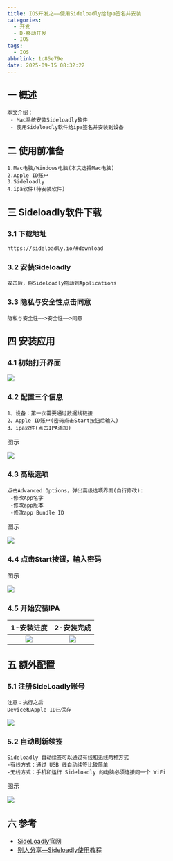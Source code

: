 ```yaml
---
title: IOS开发之——使用Sideloadly给ipa签名并安装
categories:
  - 开发
  - D-移动开发
  - IOS
tags:
  - IOS
abbrlink: 1c86e79e
date: 2025-09-15 08:32:22
---
```

## 一 概述

```
本文介绍：
 - Mac系统安装Sideloadly软件
 - 使用Sideloadly软件给ipa签名并安装到设备
```

<!--more-->

## 二 使用前准备

```
1.Mac电脑/Windows电脑(本文选择Mac电脑)
2.Apple ID账户
3.Sideloadly
4.ipa软件(待安装软件)
```

## 三 Sideloadly软件下载

### 3.1 下载地址

```
https://sideloadly.io/#download
```

### 3.2 安装Sideloadly

```
双击后，将Sideloadly拖动到Applications
```

### 3.3 隐私与安全性点击同意

```
隐私与安全性——>安全性——>同意
```

## 四 安装应用

### 4.1 初始打开界面

![][1]

### 4.2 配置三个信息

```
1、设备：第一次需要通过数据线链接
2、Apple ID账户(密码点击Start按钮后输入)
3、ipa软件(点击IPA添加)
```

图示

![][2]

### 4.3 高级选项

```
点击Advanced Options，弹出高级选项界面(自行修改):
 -修改App名字
 -修改app版本
 -修改app Bundle ID
```

图示

![][3]

### 4.4 点击Start按钮，输入密码

图示

![][4]

### 4.5 开始安装IPA

| 1-安装进度 | 2-安装完成 |
| :--------: | :--------: |
|   ![][5]   |   ![][6]   |

## 五 额外配置

### 5.1 注册SideLoadly账号

```
注意：执行之后
Device和Apple ID已保存
```

![][7]

### 5.2 自动刷新续签

```
Sideloadly 自动续签可以通过有线和无线两种方式
-有线方式：通过 USB 线自动续签比较简单
-无线方式：手机和运行 Sideloadly 的电脑必须连接同一个 WiFi
```

图示

![][8]

## 六  参考

* [SideLoadly官网](https://sideloadly.io/#download)
* [别人分享—Sideloadly使用教程](https://sssis.me/sideloadly.html)



[1]:https://cdn.jsdelivr.net/gh/PGzxc/CDN/blog-ios/ios-sideloadly-1-open-view-1.png
[2]:https://cdn.jsdelivr.net/gh/PGzxc/CDN/blog-ios/ios-sideloadly-1-run-config-2.png
[3]:https://cdn.jsdelivr.net/gh/PGzxc/CDN/blog-ios/ios-sideloadly-1-run-config-advance-3.png
[4]:https://cdn.jsdelivr.net/gh/PGzxc/CDN/blog-ios/ios-sideloadly-1-password-4.png
[5]:https://cdn.jsdelivr.net/gh/PGzxc/CDN/blog-ios/ios-sideloadly-1-progress-5.png
[6]:https://cdn.jsdelivr.net/gh/PGzxc/CDN/blog-ios/ios-sideloadly-1-done-6.png
[7]:https://cdn.jsdelivr.net/gh/PGzxc/CDN/blog-ios/ios-sideloadly-1-login-7.png
[8]:https://cdn.jsdelivr.net/gh/PGzxc/CDN/blog-ios/ios-sideloadly-1-refresh-8.png